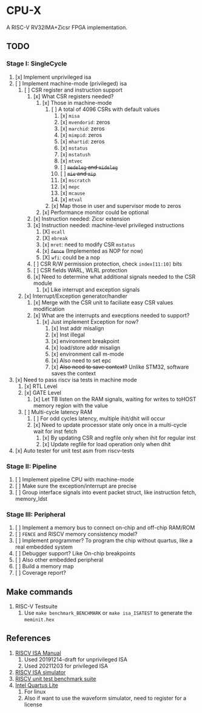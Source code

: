 # CPU-X

A RISC-V RV32IMA+Zicsr FPGA implementation.

## TODO

### Stage I: SingleCycle

1. [x] Implement unprivileged isa
2. [ ] Implement machine-mode (privileged) isa
   1. [ ] CSR register and instruction support
      1. [x] What CSR registers needed?
         1. [x] Those in machine-mode
            1. [ ] A total of 4096 CSRs with default values
               1. [x] `misa`
               2. [x] `mvendorid`: zeros
               3. [x] `marchid`: zeros
               4. [x] `mimpid`: zeros
               5. [x] `mhartid`: zeros
               6. [x] `mstatus`
               7. [x] `mstatush`
               8. [x] `mtvec`
               9. [ ] ~~`medeleg` and `mideleg`~~
               10. [ ] ~~`mie` and `mip`~~
               11. [x] `mscratch`
               12. [x] `mepc`
               13. [x] `mcause`
               14. [x] `mtval`
            2. [x] Map those in user and supervisor mode to zeros
         2. [x] Performance monitor could be optional
      2. [x] Instruction needed: Zicsr extension
      3. [x] Instruction needed: machine-level privileged instructions
         1. [X] `ecall`
         2. [X] `ebreak`
         3. [x] `mret`: need to modify CSR `mstatus`
         4. [x] ~~`fence`~~ (Implemented as NOP for now)
         5. [X] `wfi`: could be a nop
      4. [ ] CSR R/W permission protection, check `index[11:10]` bits
      5. [ ] CSR fields WARL, WLRL protection
      6. [x] Need to determine what additional signals needed to the CSR module
         1. [x] Like interrupt and exception signals
   2. [x] Interrupt/Exception generator/handler
      1. [x] Merge with the CSR unit to faciliate easy CSR values modification 
      2. [x] What are the interrupts and execptions needed to support?
         1. [x] Just implement Exception for now?
            1. [x] Inst addr misalign
            2. [x] Inst illegal
            3. [x] environment breakpoint
            4. [x] load/store addr misalign
            5. [x] environment call m-mode
            6. [x] Also need to set epc
            7. [x] ~~Also need to save context?~~ Unlike STM32, software saves the context
3. [x] Need to pass riscv isa tests in machine mode
   1. [x] RTL Level
   2. [x] GATE Level
      1. [x] Let TB listen on the RAM signals, waiting for writes to toHOST memory region with the value
   3. [ ] Multi-cycle latency RAM
      1. [ ] For odd cycles latency, multiple ihit/dhit will occur
      2. [x] Need to update processor state only once in a multi-cycle wait for inst fetch
         1. [x] By updating CSR and regfile only when ihit for regular inst
         2. [x] Update regfile for load operation only when dhit
4. [x] Auto tester for unit test asm from riscv-tests

### Stage II: Pipeline

1. [ ] Implement pipeline CPU with machine-mode
2. [ ] Make sure the exception/interrupt are precise
3. [ ] Group interface signals into event packet struct, like instruction fetch, memory_ldst

### Stage III: Peripheral

1. [ ] Implement a memory bus to connect on-chip and off-chip RAM/ROM
2. [ ] `FENCE` and RISCV memory consistency model?
3. [ ] Implement programmer? To program the chip without quartus, like a real embedded system
4. [ ] Debugger support? Like On-chip breakpoints
5. [ ] Also other embedded peripheral
6. [ ] Build a memory map
7. [ ] Coverage report?

## Make commands

1. RISC-V Testsuite
   1. Use `make benchmark_BENCHMARK` or `make isa_ISATEST` to generate the `meminit.hex`

## References

1. [RISCV ISA Manual](https://github.com/riscv/riscv-isa-manual)
   1. Used 20191214-draft for unprivileged ISA
   2. Used 20211203 for privileged ISA
2. [RISCV ISA simulator](https://github.com/riscv-software-src/riscv-isa-sim)
3. [RISCV unit test benchmark suite](https://github.com/riscv-software-src/riscv-tests)
4. [Intel Quartus Lite](https://www.intel.com/content/www/us/en/software-kit/684215/intel-quartus-prime-lite-edition-design-software-version-21-1-for-linux.html)
   1. For linux
   2. Also if want to use the waveform simulator, need to register for a license